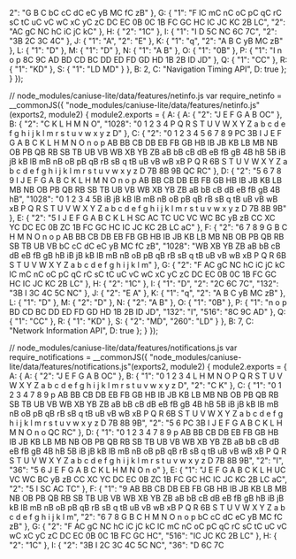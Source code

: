 2": "G B C bC cC dC eC yB MC fC zB" }, G: { "1": "F lC mC nC oC pC qC rC sC tC uC vC wC xC yC zC DC EC 0B 0C 1B FC GC HC IC JC KC 2B LC", "2": "AC gC NC hC iC jC kC" }, H: { "2": "1C" }, I: { "1": "I D 5C NC 6C 7C", "2": "3B 2C 3C 4C" }, J: { "1": "A", "2": "E" }, K: { "1": "q", "2": "A B C yB MC zB" }, L: { "1": "D" }, M: { "1": "D" }, N: { "1": "A B" }, O: { "1": "0B" }, P: { "1": "I n o p 8C 9C AD BD CD BC DD ED FD GD HD 1B 2B ID JD" }, Q: { "1": "CC" }, R: { "1": "KD" }, S: { "1": "LD MD" } }, B: 2, C: "Navigation Timing API", D: true };
  }
});

// node_modules/caniuse-lite/data/features/netinfo.js
var require_netinfo = __commonJS({
  "node_modules/caniuse-lite/data/features/netinfo.js"(exports2, module2) {
    module2.exports = { A: { A: { "2": "J E F G A B OC" }, B: { "2": "C K L H M N O", "1028": "0 1 2 3 4 P Q R S T U V W X Y Z a b c d e f g h i j k l m r s t u v w x y z D" }, C: { "2": "0 1 2 3 4 5 6 7 8 9 PC 3B I J E F G A B C K L H M N O n o p AB BB CB DB EB FB GB HB IB JB KB LB MB NB OB PB QB RB SB TB UB VB WB XB YB ZB aB bB cB dB eB fB gB 4B hB 5B iB jB kB lB mB nB oB pB qB rB sB q tB uB vB wB xB P Q R 6B S T U V W X Y Z a b c d e f g h i j k l m r s t u v w x y z D 7B 8B 9B QC RC" }, D: { "2": "5 6 7 8 9 I J E F G A B C K L H M N O n o p AB BB CB DB EB FB GB HB IB JB KB LB MB NB OB PB QB RB SB TB UB VB WB XB YB ZB aB bB cB dB eB fB gB 4B hB", "1028": "0 1 2 3 4 5B iB jB kB lB mB nB oB pB qB rB sB q tB uB vB wB xB P Q R S T U V W X Y Z a b c d e f g h i j k l m r s t u v w x y z D 7B 8B 9B" }, E: { "2": "5 I J E F G A B C K L H SC AC TC UC VC WC BC yB zB CC XC YC DC EC 0B ZC 1B FC GC HC IC JC KC 2B LC aC" }, F: { "2": "6 7 8 9 G B C H M N O n o p AB BB CB DB EB FB GB HB IB JB KB LB MB NB OB PB QB RB SB TB UB VB bC cC dC eC yB MC fC zB", "1028": "WB XB YB ZB aB bB cB dB eB fB gB hB iB jB kB lB mB nB oB pB qB rB sB q tB uB vB wB xB P Q R 6B S T U V W X Y Z a b c d e f g h i j k l m" }, G: { "2": "F AC gC NC hC iC jC kC lC mC nC oC pC qC rC sC tC uC vC wC xC yC zC DC EC 0B 0C 1B FC GC HC IC JC KC 2B LC" }, H: { "2": "1C" }, I: { "1": "D", "2": "2C 6C 7C", "132": "3B I 3C 4C 5C NC" }, J: { "2": "E A" }, K: { "1": "q", "2": "A B C yB MC zB" }, L: { "1": "D" }, M: { "2": "D" }, N: { "2": "A B" }, O: { "1": "0B" }, P: { "1": "n o p BD CD BC DD ED FD GD HD 1B 2B ID JD", "132": "I", "516": "8C 9C AD" }, Q: { "1": "CC" }, R: { "1": "KD" }, S: { "2": "MD", "260": "LD" } }, B: 7, C: "Network Information API", D: true };
  }
});

// node_modules/caniuse-lite/data/features/notifications.js
var require_notifications = __commonJS({
  "node_modules/caniuse-lite/data/features/notifications.js"(exports2, module2) {
    module2.exports = { A: { A: { "2": "J E F G A B OC" }, B: { "1": "0 1 2 3 4 L H M N O P Q R S T U V W X Y Z a b c d e f g h i j k l m r s t u v w x y z D", "2": "C K" }, C: { "1": "0 1 2 3 4 7 8 9 p AB BB CB DB EB FB GB HB IB JB KB LB MB NB OB PB QB RB SB TB UB VB WB XB YB ZB aB bB cB dB eB fB gB 4B hB 5B iB jB kB lB mB nB oB pB qB rB sB q tB uB vB wB xB P Q R 6B S T U V W X Y Z a b c d e f g h i j k l m r s t u v w x y z D 7B 8B 9B", "2": "5 6 PC 3B I J E F G A B C K L H M N O n o QC RC" }, D: { "1": "0 1 2 3 4 7 8 9 p AB BB CB DB EB FB GB HB IB JB KB LB MB NB OB PB QB RB SB TB UB VB WB XB YB ZB aB bB cB dB eB fB gB 4B hB 5B iB jB kB lB mB nB oB pB qB rB sB q tB uB vB wB xB P Q R S T U V W X Y Z a b c d e f g h i j k l m r s t u v w x y z D 7B 8B 9B", "2": "I", "36": "5 6 J E F G A B C K L H M N O n o" }, E: { "1": "J E F G A B C K L H UC VC WC BC yB zB CC XC YC DC EC 0B ZC 1B FC GC HC IC JC KC 2B LC aC", "2": "5 I SC AC TC" }, F: { "1": "9 AB BB CB DB EB FB GB HB IB JB KB LB MB NB OB PB QB RB SB TB UB VB WB XB YB ZB aB bB cB dB eB fB gB hB iB jB kB lB mB nB oB pB qB rB sB q tB uB vB wB xB P Q R 6B S T U V W X Y Z a b c d e f g h i j k l m", "2": "6 7 8 G B C H M N O n o p bC cC dC eC yB MC fC zB" }, G: { "2": "F AC gC NC hC iC jC kC lC mC nC oC pC qC rC sC tC uC vC wC xC yC zC DC EC 0B 0C 1B FC GC HC", "516": "IC JC KC 2B LC" }, H: { "2": "1C" }, I: { "2": "3B I 2C 3C 4C 5C NC", "36": "D 6C 7C